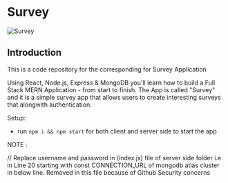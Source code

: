 # Survey

![Survey](https://drive.google.com/file/d/1t0bczTy5chE7jUuVbA-xsKBU9zNSZ2Iu/view?usp=sharing)

## Introduction
This is a code repository for the corresponding for Survey Application

Using React, Node.js, Express & MongoDB you'll learn how to build a Full Stack MERN Application - from start to finish. The App is called "Survey" and it is a simple survey app that allows users to create interesting surveys that alongwith authentication.

Setup:
- run ```npm i && npm start``` for both client and server side to start the app

NOTE :

// Replace username and password in (index.js) file of server side folder i.e in Line 20 starting with const CONNECTION_URL  of mongodb atlas cluster in below line. Removed in this file because of Github Security concerns
